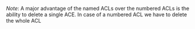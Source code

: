 *Note*: A major advantage of the named ACLs over the numbered ACLs is the ability to delete a single ACE. In case of a numbered ACL we have to delete the whole ACL